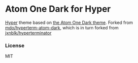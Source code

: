 # Atom One Dark for Hyper

[Hyper](https://hyper.is) theme based on [the Atom One Dark theme](https://github.com/atom/one-dark-syntax). Forked from [mdo/hyperterm-atom-dark](https://github.com/mdo/hyperterm-atom-dark), which is in turn forked from 
[jxnblk/hyperterminator](https://github.com/jxnblk/hyperterminator)

### License
MIT
